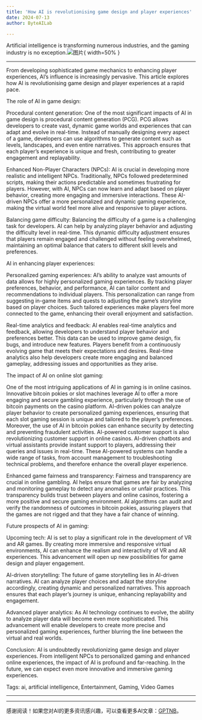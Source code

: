 ```yaml
---
title: 'How AI is revolutionising game design and player experiences'
date: 2024-07-13
author: ByteAILab

---
```


Artificial intelligence is transforming numerous industries, and the gaming industry is no exception.![图片](https://www.artificialintelligence-news.com/wp-content/uploads/sites/9/2024/07/ai-game-design-artificial-intelligence.jpg){ width=50% }

---
 From developing sophisticated game mechanics to enhancing player experiences, AI’s influence is increasingly pervasive. This article explores how AI is revolutionising game design and player experiences at a rapid pace.

The role of AI in game design:

Procedural content generation:
One of the most significant impacts of AI in game design is procedural content generation (PCG). PCG allows developers to create vast, dynamic game worlds and experiences that can adapt and evolve in real-time. Instead of manually designing every aspect of a game, developers can use algorithms to generate content such as levels, landscapes, and even entire narratives. This approach ensures that each player’s experience is unique and fresh, contributing to greater engagement and replayability.

Enhanced Non-Player Characters (NPCs):
AI is crucial in developing more realistic and intelligent NPCs. Traditionally, NPCs followed predetermined scripts, making their actions predictable and sometimes frustrating for players. However, with AI, NPCs can now learn and adapt based on player behavior, creating more engaging and immersive interactions. These AI-driven NPCs offer a more personalized and dynamic gaming experience, making the virtual world feel more alive and responsive to player actions.

Balancing game difficulty:
Balancing the difficulty of a game is a challenging task for developers. AI can help by analyzing player behavior and adjusting the difficulty level in real-time. This dynamic difficulty adjustment ensures that players remain engaged and challenged without feeling overwhelmed, maintaining an optimal balance that caters to different skill levels and preferences.

AI in enhancing player experiences:

Personalized gaming experiences:
AI’s ability to analyze vast amounts of data allows for highly personalized gaming experiences. By tracking player preferences, behavior, and performance, AI can tailor content and recommendations to individual players. This personalization can range from suggesting in-game items and quests to adjusting the game’s storyline based on player choices. Such tailored experiences make players feel more connected to the game, enhancing their overall enjoyment and satisfaction.

Real-time analytics and feedback:
AI enables real-time analytics and feedback, allowing developers to understand player behavior and preferences better. This data can be used to improve game design, fix bugs, and introduce new features. Players benefit from a continuously evolving game that meets their expectations and desires. Real-time analytics also help developers create more engaging and balanced gameplay, addressing issues and opportunities as they arise.

The impact of AI on online slot gaming:

One of the most intriguing applications of AI in gaming is in online casinos. Innovative bitcoin pokies or slot machines leverage AI to offer a more engaging and secure gambling experience, particularly through the use of bitcoin payments on the casino platform. AI-driven pokies can analyze player behavior to create personalized gaming experiences, ensuring that each slot gaming session is unique and tailored to the player’s preferences. Moreover, the use of AI in bitcoin pokies can enhance security by detecting and preventing fraudulent activities. AI-powered customer support is also revolutionizing customer support in online casinos. AI-driven chatbots and virtual assistants provide instant support to players, addressing their queries and issues in real-time. These AI-powered systems can handle a wide range of tasks, from account management to troubleshooting technical problems, and therefore enhance the overall player experience.

Enhanced game fairness and transparency:
Fairness and transparency are crucial in online gambling. AI helps ensure that games are fair by analyzing and monitoring gameplay to detect any anomalies or unfair practices. This transparency builds trust between players and online casinos, fostering a more positive and secure gaming environment. AI algorithms can audit and verify the randomness of outcomes in bitcoin pokies, assuring players that the games are not rigged and that they have a fair chance of winning.

Future prospects of AI in gaming:

Upcoming tech:
AI is set to play a significant role in the development of VR and AR games. By creating more immersive and responsive virtual environments, AI can enhance the realism and interactivity of VR and AR experiences. This advancement will open up new possibilities for game design and player engagement.

AI-driven storytelling:
The future of game storytelling lies in AI-driven narratives. AI can analyze player choices and adapt the storyline accordingly, creating dynamic and personalized narratives. This approach ensures that each player’s journey is unique, enhancing replayability and engagement.

Advanced player analytics:
As AI technology continues to evolve, the ability to analyze player data will become even more sophisticated. This advancement will enable developers to create more precise and personalized gaming experiences, further blurring the line between the virtual and real worlds.

Conclusion:
AI is undoubtedly revolutionizing game design and player experiences. From intelligent NPCs to personalized gaming and enhanced online experiences, the impact of AI is profound and far-reaching. In the future, we can expect even more innovative and immersive gaming experiences.

Tags: ai, artificial intelligence, Entertainment, Gaming, Video Games

---
---
感谢阅读！如果您对AI的更多资讯感兴趣，可以查看更多AI文章：[GPTNB](https://gptnb.com)。